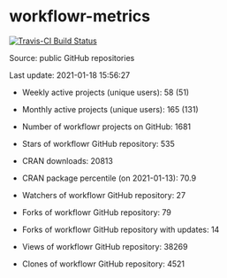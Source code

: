 
<!-- README.md is generated from README.Rmd. Please edit that file -->
workflowr-metrics
=================

[![Travis-CI Build Status](https://travis-ci.com/workflowr/workflowr-metrics.svg?branch=master)](https://travis-ci.com/workflowr/workflowr-metrics)

Source: public GitHub repositories

Last update: 2021-01-18 15:56:27

-   Weekly active projects (unique users): 58 (51)

-   Monthly active projects (unique users): 165 (131)

-   Number of workflowr projects on GitHub: 1681

-   Stars of workflowr GitHub repository: 535

-   CRAN downloads: 20813

-   CRAN package percentile (on 2021-01-13): 70.9

-   Watchers of workflowr GitHub repository: 27

-   Forks of workflowr GitHub repository: 79

-   Forks of workflowr GitHub repository with updates: 14

-   Views of workflowr GitHub repository: 38269

-   Clones of workflowr GitHub repository: 4521
